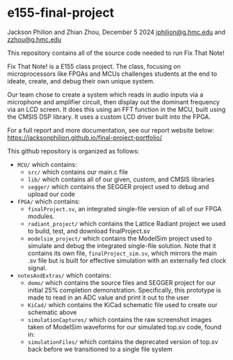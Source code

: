 # e155-final-project

Jackson Philion and Zhian Zhou, December 5 2024
jphilion@g.hmc.edu and zzhou@g.hmc.edu

This repository contains all of the source code needed to run Fix That Note!

Fix That Note! is a E155 class project. The class, focusing on microprocessors like FPGAs and MCUs challenges students at the end to ideate, create, and debug their own unique system.

Our team chose to create a system which reads in audio inputs via a microphone and amplifier circuit, then display out the dominant frequency via an LCD screen. It does this using an FFT function in the MCU, built using the CMSIS DSP library. It uses a custom LCD driver built into the FPGA.

For a full report and more documentation, see our report website below:
https://jacksonphilion.github.io/final-project-portfolio/ 

This github repository is organized as follows:
* `MCU/` which contains:
    * `src/` which contains our main.c file
    * `lib/` which contains all of our given, custom, and CMSIS libraries
    * `segger/` which contains the SEGGER project used to debug and upload our code
* `FPGA/` which contains:
    * `finalProject.sv`, an integrated single-file version of all of our FPGA modules.
    * `radiant_project/` which contains the Lattice Radiant project we used to build, test, and download finalProject.sv
    * `modelsim_project/` which contains the ModelSim project used to simulate and debug the integrated single-file solution. Note that it contains its own file, `finalProject_sim.sv`, which mirrors the main .sv file but is built for effective simulation with an externally fed clock signal.
* `notesAndExtras/` which contains:
    * `demo/` which contains the source files and SEGGER project for our initial 25% completion demonstration. Specifically, this prototype is made to read in an ADC value and print it out to the user
    * `KiCad/` which contains the KiCad schematic file used to create our schematic above
    * `simulationCaptures/` which contains the raw screenshot images taken of ModelSim waveforms for our simulated top.sv code, found in:
    * `simulationFiles/` which contains the deprecated version of top.sv back before we transitioned to a single file system
